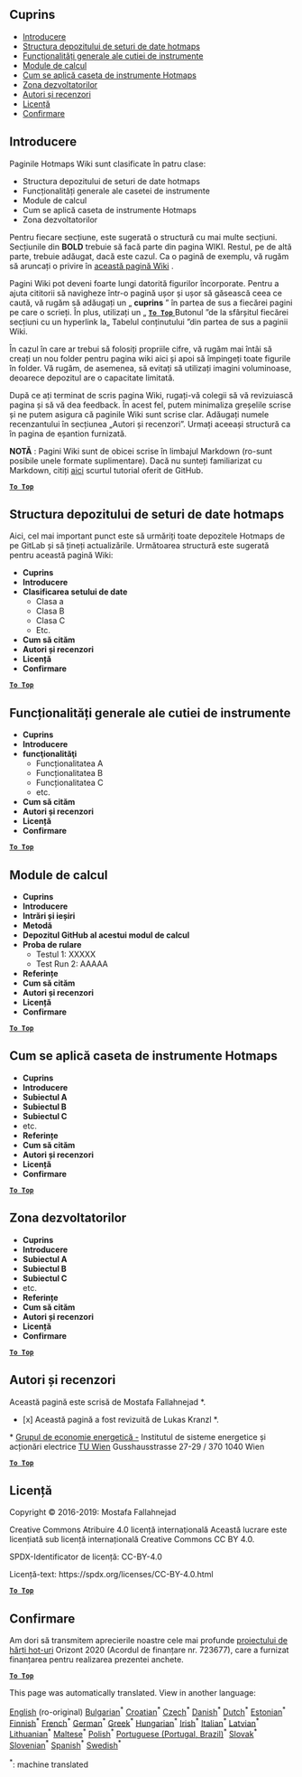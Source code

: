 <h2> Cuprins </h2><ul><li> <a href="#Introduction">Introducere</a> </li><li> <a href="#Hotmaps-data-set-repository-structure">Structura depozitului de seturi de date hotmaps</a> </li><li> <a href="#General-functionalities-of-the-toolbox">Funcționalități generale ale cutiei de instrumente</a> </li><li> <a href="#Calculation-modules">Module de calcul</a> </li><li> <a href="#How-to-apply-the-Hotmaps-toolbox">Cum se aplică caseta de instrumente Hotmaps</a> </li><li> <a href="#Developers-area">Zona dezvoltatorilor</a> </li><li> <a href="#authors-and-reviewers">Autori și recenzori</a> </li><li> <a href="#license">Licență</a> </li><li> <a href="#acknowledgement">Confirmare</a> </li></ul><h2> Introducere </h2><p> Paginile Hotmaps Wiki sunt clasificate în patru clase: </p><ul><li> Structura depozitului de seturi de date hotmaps </li><li> Funcționalități generale ale casetei de instrumente </li><li> Module de calcul </li><li> Cum se aplică caseta de instrumente Hotmaps </li><li> Zona dezvoltatorilor </li></ul><p> Pentru fiecare secțiune, este sugerată o structură cu mai multe secțiuni. Secțiunile din <strong>BOLD</strong> trebuie să facă parte din pagina WIKI. Restul, pe de altă parte, trebuie adăugat, dacă este cazul. Ca o pagină de exemplu, vă rugăm să aruncați o privire în <a href="https://github.com/HotMaps/hotmaps_wiki/wiki/CM-District-heating-potential-user-defined-thresholds">această pagină Wiki</a> . </p><p> Pagini Wiki pot deveni foarte lungi datorită figurilor încorporate. Pentru a ajuta cititorii să navigheze într-o pagină ușor și ușor să găsească ceea ce caută, vă rugăm să adăugați un „ <strong>cuprins</strong> ” în partea de sus a fiecărei pagini pe care o scrieți. În plus, utilizați un „ <ins> <code><strong><a href="#table-of-contents">To Top</a></strong></code> </ins> Butonul ”de la sfârșitul fiecărei secțiuni cu un hyperlink la„ Tabelul conținutului ”din partea de sus a paginii Wiki. </p><p> În cazul în care ar trebui să folosiți propriile cifre, vă rugăm mai întâi să creați un nou folder pentru pagina wiki aici și apoi să împingeți toate figurile în folder. Vă rugăm, de asemenea, să evitați să utilizați imagini voluminoase, deoarece depozitul are o capacitate limitată. </p><p> După ce ați terminat de scris pagina Wiki, rugați-vă colegii să vă revizuiască pagina și să vă dea feedback. În acest fel, putem minimaliza greșelile scrise și ne putem asigura că paginile Wiki sunt scrise clar. Adăugați numele recenzantului în secțiunea „Autori și recenzori”. Urmați aceeași structură ca în pagina de eșantion furnizată. </p><p> <strong>NOTĂ</strong> : Pagini Wiki sunt de obicei scrise în limbajul Markdown (ro-sunt posibile unele formate suplimentare). Dacă nu sunteți familiarizat cu Markdown, citiți <a href="https://guides.github.com/features/mastering-markdown/">aici</a> scurtul tutorial oferit de GitHub. </p><p><ins> <code><strong><a href="#table-of-contents">To Top</a></strong></code> </ins> </p><h2> Structura depozitului de seturi de date hotmaps </h2><p> Aici, cel mai important punct este să urmăriți toate depozitele Hotmaps de pe GitLab și să țineți actualizările. Următoarea structură este sugerată pentru această pagină Wiki: </p><ul><li> <strong>Cuprins</strong> </li><li> <strong>Introducere</strong> </li><li> <strong>Clasificarea setului de date</strong> <ul><li> Clasa a </li><li> Clasa B </li><li> Clasa C </li><li> Etc. </li></ul></li><li> <strong>Cum să cităm</strong> </li><li> <strong>Autori și recenzori</strong> </li><li> <strong>Licență</strong> </li><li> <strong>Confirmare</strong> </li></ul><p><ins> <code><strong><a href="#table-of-contents">To Top</a></strong></code> </ins> </p><h2> Funcționalități generale ale cutiei de instrumente </h2><ul><li> <strong>Cuprins</strong> </li><li> <strong>Introducere</strong> </li><li> <strong>funcţionalităţi</strong> <ul><li> Funcționalitatea A </li><li> Funcționalitatea B </li><li> Funcționalitatea C </li><li> etc. </li></ul></li><li> <strong>Cum să cităm</strong> </li><li> <strong>Autori și recenzori</strong> </li><li> <strong>Licență</strong> </li><li> <strong>Confirmare</strong> </li></ul><p><ins> <code><strong><a href="#table-of-contents">To Top</a></strong></code> </ins> </p><h2> Module de calcul </h2><ul><li> <strong>Cuprins</strong> </li><li> <strong>Introducere</strong> </li><li> <strong>Intrări și ieșiri</strong> </li><li> <strong>Metodă</strong> </li><li> <strong>Depozitul GitHub al acestui modul de calcul</strong> </li><li> <strong>Proba de rulare</strong> <ul><li> Testul 1: XXXXX </li><li> Test Run 2: AAAAA </li></ul></li><li> <strong>Referințe</strong> </li><li> <strong>Cum să cităm</strong> </li><li> <strong>Autori și recenzori</strong> </li><li> <strong>Licență</strong> </li><li> <strong>Confirmare</strong> </li></ul><p><ins> <code><strong><a href="#table-of-contents">To Top</a></strong></code> </ins> </p><h2> Cum se aplică caseta de instrumente Hotmaps </h2><ul><li> <strong>Cuprins</strong> </li><li> <strong>Introducere</strong> </li><li> <strong>Subiectul A</strong> </li><li> <strong>Subiectul B</strong> </li><li> <strong>Subiectul C</strong> </li><li> etc. </li><li> <strong>Referințe</strong> </li><li> <strong>Cum să cităm</strong> </li><li> <strong>Autori și recenzori</strong> </li><li> <strong>Licență</strong> </li><li> <strong>Confirmare</strong> </li></ul><p><ins> <code><strong><a href="#table-of-contents">To Top</a></strong></code> </ins> </p><h2> Zona dezvoltatorilor </h2><ul><li> <strong>Cuprins</strong> </li><li> <strong>Introducere</strong> </li><li> <strong>Subiectul A</strong> </li><li> <strong>Subiectul B</strong> </li><li> <strong>Subiectul C</strong> </li><li> etc. </li><li> <strong>Referințe</strong> </li><li> <strong>Cum să cităm</strong> </li><li> <strong>Autori și recenzori</strong> </li><li> <strong>Licență</strong> </li><li> <strong>Confirmare</strong> </li></ul><p><ins> <code><strong><a href="#table-of-contents">To Top</a></strong></code> </ins> </p><h2> Autori și recenzori </h2><p> Această pagină este scrisă de Mostafa Fallahnejad *. </p><ul><li> [x] Această pagină a fost revizuită de Lukas Kranzl *. </li></ul><p> * <a href="https://eeg.tuwien.ac.at/">Grupul de economie energetică -</a> Institutul de sisteme energetice și acționări electrice <a href="https://eeg.tuwien.ac.at/">TU Wien</a> Gusshausstrasse 27-29 / 370 1040 Wien </p><p><ins> <code><strong><a href="#table-of-contents">To Top</a></strong></code> </ins> </p><h2> Licență </h2><p> Copyright © 2016-2019: Mostafa Fallahnejad </p><p> Creative Commons Atribuire 4.0 licență internațională Această lucrare este licențiată sub licență internațională Creative Commons CC BY 4.0. </p><p> SPDX-Identificator de licență: CC-BY-4.0 </p><p> Licență-text: https://spdx.org/licenses/CC-BY-4.0.html </p><p><ins> <code><strong><a href="#table-of-contents">To Top</a></strong></code> </ins> </p><h2> Confirmare </h2><p> Am dori să transmitem aprecierile noastre cele mai profunde <a href="https://www.hotmaps-project.eu">proiectului de hărți hot-uri</a> Orizont 2020 (Acordul de finanțare nr. 723677), care a furnizat finanțarea pentru realizarea prezentei anchete. </p><p><ins> <code><strong><a href="#table-of-contents">To Top</a></strong></code> </ins> </p>

This page was automatically translated. View in another language:

[English](../en/Guidelines-for-writing-a-Hotmaps-Wiki-page.md) (ro-original) [Bulgarian](../bg/Guidelines-for-writing-a-Hotmaps-Wiki-page.md)<sup>\*</sup> [Croatian](../hr/Guidelines-for-writing-a-Hotmaps-Wiki-page.md)<sup>\*</sup> [Czech](../cs/Guidelines-for-writing-a-Hotmaps-Wiki-page.md)<sup>\*</sup> [Danish](../da/Guidelines-for-writing-a-Hotmaps-Wiki-page.md)<sup>\*</sup> [Dutch](../nl/Guidelines-for-writing-a-Hotmaps-Wiki-page.md)<sup>\*</sup> [Estonian](../et/Guidelines-for-writing-a-Hotmaps-Wiki-page.md)<sup>\*</sup> [Finnish](../fi/Guidelines-for-writing-a-Hotmaps-Wiki-page.md)<sup>\*</sup> [French](../fr/Guidelines-for-writing-a-Hotmaps-Wiki-page.md)<sup>\*</sup> [German](../de/Guidelines-for-writing-a-Hotmaps-Wiki-page.md)<sup>\*</sup> [Greek](../el/Guidelines-for-writing-a-Hotmaps-Wiki-page.md)<sup>\*</sup> [Hungarian](../hu/Guidelines-for-writing-a-Hotmaps-Wiki-page.md)<sup>\*</sup> [Irish](../ga/Guidelines-for-writing-a-Hotmaps-Wiki-page.md)<sup>\*</sup> [Italian](../it/Guidelines-for-writing-a-Hotmaps-Wiki-page.md)<sup>\*</sup> [Latvian](../lv/Guidelines-for-writing-a-Hotmaps-Wiki-page.md)<sup>\*</sup> [Lithuanian](../lt/Guidelines-for-writing-a-Hotmaps-Wiki-page.md)<sup>\*</sup> [Maltese](../mt/Guidelines-for-writing-a-Hotmaps-Wiki-page.md)<sup>\*</sup> [Polish](../pl/Guidelines-for-writing-a-Hotmaps-Wiki-page.md)<sup>\*</sup> [Portuguese (Portugal, Brazil)](../pt/Guidelines-for-writing-a-Hotmaps-Wiki-page.md)<sup>\*</sup>  [Slovak](../sk/Guidelines-for-writing-a-Hotmaps-Wiki-page.md)<sup>\*</sup> [Slovenian](../sl/Guidelines-for-writing-a-Hotmaps-Wiki-page.md)<sup>\*</sup> [Spanish](../es/Guidelines-for-writing-a-Hotmaps-Wiki-page.md)<sup>\*</sup> [Swedish](../sv/Guidelines-for-writing-a-Hotmaps-Wiki-page.md)<sup>\*</sup> 

<sup>\*</sup>: machine translated
